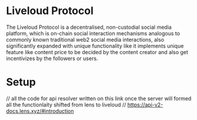 # Liveloud Protocol 

The Liveloud Protocol is a decentralised, non-custodial social media platform, which is on-chain social interaction mechanisms analogous to commonly known traditional web2 social media interactions, also significantly expanded with unique functionality like it implements unique feature like content price to be decided by the content creator and also get incentivizes by the followers or users.

# Setup
// all the code for api resolver written on this link once the server will formed all the functionlaity shifted from lens to liveloud
// https://api-v2-docs.lens.xyz/#introduction


